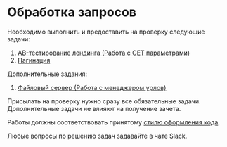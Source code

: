 Обработка запросов
===

Необходимо выполнить и предоставить на проверку следующие задачи:

1. [AB-тестирование лендинга (Работа с GET параметрами)](./landing/)
2. [Пагинация](./pagination/)

Дополнительные задания:
1. [Файловый сервер (Работа с менеджером урлов)](./file_server/)

Присылать на проверку нужно сразу все обязательные задачи. Дополнительные задачи не влияют на получение зачета.

Работы должны соответствовать
принятому [стилю оформления кода](https://github.com/netology-code/codestyle/tree/master/python).

Любые вопросы по решению задач задавайте в чате Slack.

